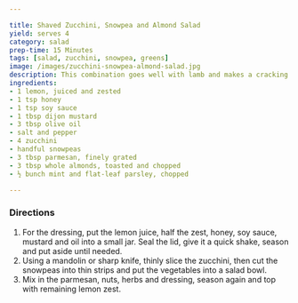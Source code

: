 ```yaml
---

title: Shaved Zucchini, Snowpea and Almond Salad
yield: serves 4
category: salad
prep-time: 15 Minutes
tags: [salad, zucchini, snowpea, greens]
image: /images/zucchini-snowpea-almond-salad.jpg
description: This combination goes well with lamb and makes a cracking side to a good steak. For a complete, meat-free meal, it's brilliant with goat's cheese and crusty bread to mop it all up.
ingredients:
- 1 lemon, juiced and zested
- 1 tsp honey
- 1 tsp soy sauce
- 1 tbsp dijon mustard
- 3 tbsp olive oil
- salt and pepper
- 4 zucchini
- handful snowpeas
- 3 tbsp parmesan, finely grated
- 3 tbsp whole almonds, toasted and chopped
- ½ bunch mint and flat-leaf parsley, chopped

---
```


### Directions

1. For the dressing, put the lemon juice, half the zest, honey, soy sauce, mustard and oil into a small jar. Seal the lid, give it a quick shake, season and put aside until needed.
2. Using a mandolin or sharp knife, thinly slice the zucchini, then cut the snowpeas into thin strips and put the vegetables into a salad bowl.
3. Mix in the parmesan, nuts, herbs and dressing, season again and top with remaining lemon zest.
